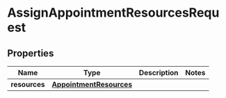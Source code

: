 # AssignAppointmentResourcesRequest

## Properties
Name | Type | Description | Notes
------------ | ------------- | ------------- | -------------
**resources** | [**AppointmentResources**](AppointmentResources.md) |  | 
